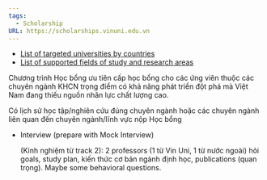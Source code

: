 ```yaml
---
tags:
  - Scholarship
URL: https://scholarships.vinuni.edu.vn
---
```

- [List of targeted universities by countries](https://scholarships.vinuni.edu.vn/list-of-targeted-universities/)
- [List of supported fields of study and research areas](https://scholarships.vinuni.edu.vn/list-of-supported-fields-of-study-and-research-areas/)

Chương trình Học bổng ưu tiên cấp học bổng cho các ứng viên thuộc các chuyên ngành KHCN trọng điểm có khả năng phát triển đột phá mà Việt Nam đang thiếu nguồn nhân lực chất lượng cao.

Có lịch sử học tập/nghiên cứu đúng chuyên ngành hoặc các chuyên ngành liên quan đến chuyên ngành/lĩnh vực nộp Học bổng

- Interview (prepare with Mock Interview)
    
    (Kinh nghiệm từ track 2): 2 professors (1 từ Vin Uni, 1 từ nước ngoài) hỏi goals, study plan, kiến thức cơ bản ngành định học, publications (quan trọng). Maybe some behavioral questions.